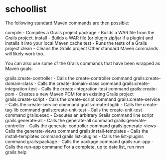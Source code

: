 schoollist
==========
The following standard Maven commands are then possible:

compile - Compiles a Grails project
package - Builds a WAR file from the Grails project.
install - Builds a WAR file (or plugin zip/jar if a plugin) and installs it into your local Maven cache
test - Runs the tests of a Grails project
clean - Cleans the Grails project
Other standard Maven commands will likely work too.

You can also use some of the Grails commands that have been wrapped as Maven goals:

grails:create-controller - Calls the create-controller command
grails:create-domain-class - Calls the create-domain-class command
grails:create-integration-test - Calls the create-integration-test command
grails:create-pom - Creates a new Maven POM for an existing Grails project
grails:create-script - Calls the create-script command
grails:create-service - Calls the create-service command
grails:create-taglib - Calls the create-tag-lib command
grails:create-unit-test - Calls the create-unit-test command
grails:exec - Executes an arbitrary Grails command line script
grails:generate-all - Calls the generate-all command
grails:generate-controller - Calls the generate-controller command
grails:generate-views - Calls the generate-views command
grails:install-templates - Calls the install-templates command
grails:list-plugins - Calls the list-plugins command
grails:package - Calls the package command
grails:run-app - Calls the run-app command
For a complete, up to date list, run mvn grails:help